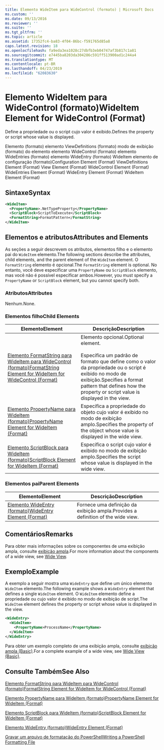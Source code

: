 ```yaml
---
title: Elemento WideItem para WideControl (formato) | Microsoft Docs
ms.custom: ''
ms.date: 09/13/2016
ms.reviewer: ''
ms.suite: ''
ms.tgt_pltfrm: ''
ms.topic: article
ms.assetid: 17352fc4-ba83-4f04-86bc-f591765d85a8
caps.latest.revision: 18
ms.openlocfilehash: fa9eda3ea1028c27dbfb3eb04747af3b817c1a81
ms.sourcegitcommit: e7445ba8203da304286c591ff513900ad1c244a4
ms.translationtype: MT
ms.contentlocale: pt-BR
ms.lasthandoff: 04/23/2019
ms.locfileid: "62083630"
---
```

# <a name="wideitem-element-for-widecontrol-format"></a><span data-ttu-id="3d8cf-102">Elemento WideItem para WideControl (formato)</span><span class="sxs-lookup"><span data-stu-id="3d8cf-102">WideItem Element for WideControl (Format)</span></span>

<span data-ttu-id="3d8cf-103">Define a propriedade ou o script cujo valor é exibido.</span><span class="sxs-lookup"><span data-stu-id="3d8cf-103">Defines the property or script whose value is displayed.</span></span>

<span data-ttu-id="3d8cf-104">Elemento (formato) elemento ViewDefinitions (formato) modo de exibição (formato) do elemento elemento WideControl (formato) elemento WideEntries (formato) elemento WideEntry (formato) WideItem elemento de configuração (formato)</span><span class="sxs-lookup"><span data-stu-id="3d8cf-104">Configuration Element (Format) ViewDefinitions Element (Format) View Element (Format) WideControl Element (Format) WideEntries Element (Format) WideEntry Element (Format) WideItem Element (Format)</span></span>

## <a name="syntax"></a><span data-ttu-id="3d8cf-105">Sintaxe</span><span class="sxs-lookup"><span data-stu-id="3d8cf-105">Syntax</span></span>

```xml
<WideItem>
  <PropertyName>.NetTypeProperty</PropertyName>
  <ScriptBlock>ScriptToExecute</ScriptBlock>
  <FormatString>FormatPattern</FormatString>
</WideItem>
```

## <a name="attributes-and-elements"></a><span data-ttu-id="3d8cf-106">Elementos e atributos</span><span class="sxs-lookup"><span data-stu-id="3d8cf-106">Attributes and Elements</span></span>

<span data-ttu-id="3d8cf-107">As seções a seguir descrevem os atributos, elementos filho e o elemento pai do `WideItem` elemento.</span><span class="sxs-lookup"><span data-stu-id="3d8cf-107">The following sections describe the attributes, child elements, and the parent element of the `WideItem` element.</span></span> <span data-ttu-id="3d8cf-108">O `FormatString` elemento é opcional.</span><span class="sxs-lookup"><span data-stu-id="3d8cf-108">The `FormatString` element is optional.</span></span> <span data-ttu-id="3d8cf-109">No entanto, você deve especificar uma `PropertyName` ou `ScriptBlock` elemento, mas você não é possível especificar ambos.</span><span class="sxs-lookup"><span data-stu-id="3d8cf-109">However, you must specify a `PropertyName` or `ScriptBlock` element, but you cannot specify both.</span></span>

### <a name="attributes"></a><span data-ttu-id="3d8cf-110">Atributos</span><span class="sxs-lookup"><span data-stu-id="3d8cf-110">Attributes</span></span>

<span data-ttu-id="3d8cf-111">Nenhum.</span><span class="sxs-lookup"><span data-stu-id="3d8cf-111">None.</span></span>

### <a name="child-elements"></a><span data-ttu-id="3d8cf-112">Elementos filho</span><span class="sxs-lookup"><span data-stu-id="3d8cf-112">Child Elements</span></span>

|<span data-ttu-id="3d8cf-113">Elemento</span><span class="sxs-lookup"><span data-stu-id="3d8cf-113">Element</span></span>|<span data-ttu-id="3d8cf-114">Descrição</span><span class="sxs-lookup"><span data-stu-id="3d8cf-114">Description</span></span>|
|-------------|-----------------|
|[<span data-ttu-id="3d8cf-115">Elemento FormatString para WideItem para WideControl (formato)</span><span class="sxs-lookup"><span data-stu-id="3d8cf-115">FormatString Element for WideItem for WideControl (Format)</span></span>](./formatstring-element-for-wideitem-for-widecontrol-format.md)|<span data-ttu-id="3d8cf-116">Elemento opcional.</span><span class="sxs-lookup"><span data-stu-id="3d8cf-116">Optional element.</span></span><br /><br /> <span data-ttu-id="3d8cf-117">Especifica um padrão de formato que define como o valor da propriedade ou o script é exibido no modo de exibição.</span><span class="sxs-lookup"><span data-stu-id="3d8cf-117">Specifies a format pattern that defines how the property or script value is displayed in the view.</span></span>|
|[<span data-ttu-id="3d8cf-118">Elemento PropertyName para WideItem (formato)</span><span class="sxs-lookup"><span data-stu-id="3d8cf-118">PropertyName Element for WideItem (Format)</span></span>](./propertyname-element-for-wideitem-for-widecontrol-format.md)|<span data-ttu-id="3d8cf-119">Especifica a propriedade do objeto cujo valor é exibido no modo de exibição amplo.</span><span class="sxs-lookup"><span data-stu-id="3d8cf-119">Specifies the property of the object whose value is displayed in the wide view.</span></span>|
|[<span data-ttu-id="3d8cf-120">Elemento ScriptBlock para WideItem (formato)</span><span class="sxs-lookup"><span data-stu-id="3d8cf-120">ScriptBlock Element for WideItem (Format)</span></span>](./scriptblock-element-for-wideitem-for-widecontrol-format.md)|<span data-ttu-id="3d8cf-121">Especifica o script cujo valor é exibido no modo de exibição amplo.</span><span class="sxs-lookup"><span data-stu-id="3d8cf-121">Specifies the script whose value is displayed in the wide view.</span></span>|

### <a name="parent-elements"></a><span data-ttu-id="3d8cf-122">Elementos pai</span><span class="sxs-lookup"><span data-stu-id="3d8cf-122">Parent Elements</span></span>

|<span data-ttu-id="3d8cf-123">Elemento</span><span class="sxs-lookup"><span data-stu-id="3d8cf-123">Element</span></span>|<span data-ttu-id="3d8cf-124">Descrição</span><span class="sxs-lookup"><span data-stu-id="3d8cf-124">Description</span></span>|
|-------------|-----------------|
|[<span data-ttu-id="3d8cf-125">Elemento WideEntry (formato)</span><span class="sxs-lookup"><span data-stu-id="3d8cf-125">WideEntry Element (Format)</span></span>](./wideentry-element-for-widecontrol-format.md)|<span data-ttu-id="3d8cf-126">Fornece uma definição da exibição ampla.</span><span class="sxs-lookup"><span data-stu-id="3d8cf-126">Provides a definition of the wide view.</span></span>|

## <a name="remarks"></a><span data-ttu-id="3d8cf-127">Comentários</span><span class="sxs-lookup"><span data-stu-id="3d8cf-127">Remarks</span></span>

<span data-ttu-id="3d8cf-128">Para obter mais informações sobre os componentes de uma exibição ampla, consulte [exibição ampla](./creating-a-wide-view.md).</span><span class="sxs-lookup"><span data-stu-id="3d8cf-128">For more information about the components of a wide view, see [Wide View](./creating-a-wide-view.md).</span></span>

## <a name="example"></a><span data-ttu-id="3d8cf-129">Exemplo</span><span class="sxs-lookup"><span data-stu-id="3d8cf-129">Example</span></span>

<span data-ttu-id="3d8cf-130">A exemplo a seguir mostra uma `WideEntry` que define um único elemento `WideItem` elemento.</span><span class="sxs-lookup"><span data-stu-id="3d8cf-130">The following example shows a `WideEntry` element that defines a single `WideItem` element.</span></span> <span data-ttu-id="3d8cf-131">O `WideItem` elemento define a propriedade ou cujo valor é exibido no modo de exibição de script.</span><span class="sxs-lookup"><span data-stu-id="3d8cf-131">The `WideItem` element defines the property or script whose value is displayed in the view.</span></span>

```xml
<WideEntry>
  <WideItem>
    <PropertyName>ProcessName</PropertyName>
  </WideItem>
</WideEntry>
```

<span data-ttu-id="3d8cf-132">Para obter um exemplo completo de uma exibição ampla, consulte [exibição ampla (Basic)](./wide-view-basic.md).</span><span class="sxs-lookup"><span data-stu-id="3d8cf-132">For a complete example of a wide view, see [Wide View (Basic)](./wide-view-basic.md).</span></span>

## <a name="see-also"></a><span data-ttu-id="3d8cf-133">Consulte Também</span><span class="sxs-lookup"><span data-stu-id="3d8cf-133">See Also</span></span>

[<span data-ttu-id="3d8cf-134">Elemento FormatString para WideItem para WideControl (formato)</span><span class="sxs-lookup"><span data-stu-id="3d8cf-134">FormatString Element for WideItem for WideControl (Format)</span></span>](./formatstring-element-for-wideitem-for-widecontrol-format.md)

[<span data-ttu-id="3d8cf-135">Elemento PropertyName para WideItem (formato)</span><span class="sxs-lookup"><span data-stu-id="3d8cf-135">PropertyName Element for WideItem (Format)</span></span>](./propertyname-element-for-wideitem-for-widecontrol-format.md)

[<span data-ttu-id="3d8cf-136">Elemento ScriptBlock para WideItem (formato)</span><span class="sxs-lookup"><span data-stu-id="3d8cf-136">ScriptBlock Element for WideItem (Format)</span></span>](./scriptblock-element-for-wideitem-for-widecontrol-format.md)

[<span data-ttu-id="3d8cf-137">Elemento WideEntry (formato)</span><span class="sxs-lookup"><span data-stu-id="3d8cf-137">WideEntry Element (Format)</span></span>](./wideentry-element-for-widecontrol-format.md)

[<span data-ttu-id="3d8cf-138">Gravar um arquivo de formatação do PowerShell</span><span class="sxs-lookup"><span data-stu-id="3d8cf-138">Writing a PowerShell Formatting File</span></span>](./writing-a-powershell-formatting-file.md)
